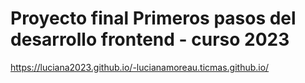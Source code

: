 # Proyecto final Primeros pasos del desarrollo frontend - curso 2023
https://luciana2023.github.io/-lucianamoreau.ticmas.github.io/
